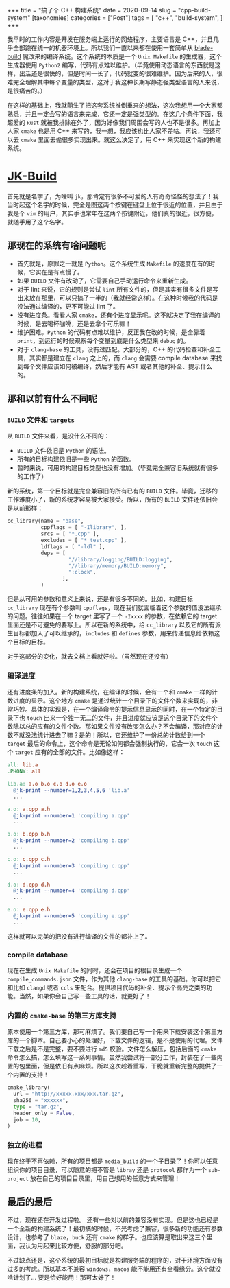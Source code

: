 +++
title = "搞了个 C++ 构建系统"
date = 2020-09-14
slug = "cpp-build-system"
[taxonomies]
categories =  ["Post"]
tags = [
  "c++",
  "build-system",
]
+++

我平时的工作内容是开发在服务端上运行的网络程序，主要语言是 C++，并且几乎全部跑在统一的机器环境上。所以我们一直以来都在使用一套简单从 [blade-build](https://github.com/chen3feng/blade-build) 魔改来的编译系统。这个系统的本质是一个 `Unix Makefile` 的生成器，这个生成器使用 `Python2` 编写，代码有点难以维护。（毕竟使用动态语言的东西就是这样，出活还是很快的，但是时间一长了，代码就变的很难维护。因为后来的人，很难完全理解其中每个变量的类型，这对于我这种长期写静态强类型语言的人来说，是很痛苦的。）

<!-- more -->

在这样的基础上，我就萌生了把这套系统推倒重来的想法，这次我想用一个大家都熟悉，并且一定会写的语言来完成，它还一定是强类型的。在这几个条件下面，我超爱的 `Rust` 就被我排除在外了，因为好像我们周围会写的人也不是很多。再加上人家 `cmake` 也是用 C++ 来写的，我一想，我应该也比人家不差啥。再说，我还可以去 `cmake` 里面去偷很多实现出来。就这么决定了，用 C++ 来实现这个新的构建系统。

# [JK-Build](https://github.com/TwIStOy/jk-build)

首先就是名字了，为啥叫 `jk`，那肯定有很多不可爱的人有奇奇怪怪的想法了！我当时起这个名字的时候，完全是图这两个按键在键盘上位于很近的位置，并且由于我是个 `vim` 的用户，其实手也常年在这两个按键附近，他们真的很近，很方便，就随手用了这个名字。

## 那现在的系统有啥问题呢

- 首先就是，原罪之一就是 `Python`。这个系统生成 `Makefile` 的速度在有的时候，它实在是有点慢了。
- 如果 `BUILD` 文件有改动了，它需要自己手动运行命令来重新生成。
- 对于 lint 来说，它的规则是尝试 `lint` 所有文件的，但是其实有很多文件是写出来放在那里，可以只搞了一半的（我就经常这样）。在这种时候我的代码是没法通过编译的，更不可能过 lint 了。
- 没有进度条。看看人家 `cmake`，还有个进度显示呢。这不就决定了我在编译的时候，是去喝杯咖啡，还是去拿个可乐嘛！
- 维护困难。`Python` 的代码有点难以维护，反正我在改的时候，是全靠着 `print`，到运行的时候观察每个变量到底是什么类型来 `debug` 的。
- 对于 `clang-base` 的工具，没有过匹配。大部分的，C++ 的代码检查和补全工具，其实都是建立在 `clang` 之上的，而 `clang` 会需要 compile database 来找到每个文件应该如何被编译，然后才能有 AST 或者其他的补全、提示什么的。

## 那和以前有什么不同呢

### `BUILD` 文件和 `targets`
从 `BUILD` 文件来看，是没什么不同的：
  - `BUILD` 文件依旧是 `Python` 的语法。
  - 所有的目标构建依旧是一些 `Python` 的函数。
  - 暂时来说，可用的构建目标类型也没有增加。（毕竟完全兼容旧系统就有很多的工作了）

新的系统，第一个目标就是完全兼容旧的所有已有的 `BUILD` 文件。毕竟，迁移的工作难度小了，新的系统才容易被大家接受。所以，所有的 `BUILD` 文件还依旧会是以前那样：

```python
cc_library(name = "base",
           cppflags = [ "-Ilibrary", ],
           srcs = [ "*.cpp" ],
           excludes = [ "*_test.cpp" ],
           ldflags = [ "-ldl" ],
           deps = [
                    "//library/logging/BUILD:logging",
                    "//library/memory/BUILD:memory",
                    ":clock",
                  ],
           )
```

但是从可用的参数和意义上来说，还是有很多不同的。比如，构建目标 `cc_library` 现在有个参数叫 `cppflags`，现在我们就面临着这个参数的值没法继承的问题。往往如果在一个 target 里写了一个 `-Ixxxx` 的参数，在依赖它的 target 里面还是不可避免的要写上。所以在新的系统中，给 `cc_library` 以及它的所有派生目标都加入了可以继承的，`includes` 和 `defines` 参数，用来传递信息给依赖这个目标的目标。

对于这部分的变化，就去文档上看就好啦。（虽然现在还没有）

### 编译进度

还有进度条的加入。新的构建系统，在编译的时候，会有一个和 `cmake` 一样的计数进度的显示。这个地方 `cmake` 是通过统计一个目录下的文件个数来实现的，非常巧妙。具体的实现是，在一个编译命令的提示信息显示的同时，在一个特定的目录下也 `touch` 出来一个独一无二的文件，并且进度就应该是这个目录下的文件个数除以总的应有的文件个数。那如果文件没有改变怎么办？不会编译，那对应的计数不就没法统计进去了嘛？是的！所以，它还维护了一份总的计数给到一个 `target` 最后的命令上，这个命令是无论如何都会强制执行的，它会一次 `touch` 这个 `target` 应有的全部的文件。比如像这样：

```makefile
all: lib.a
.PHONY: all

lib.a: a.o b.o c.o d.o e.o
  @jk-print --number=1,2,3,4,5,6 'lib.a'
  ...

a.o: a.cpp a.h
  @jk-print --number=1 'compiling a.cpp'
  ...

b.o: b.cpp b.h
  @jk-print --number=2 'compiling b.cpp'
  ...

c.o: c.cpp c.h
  @jk-print --number=3 'compiling c.cpp'
  ...

d.o: d.cpp d.h
  @jk-print --number=4 'compiling d.cpp'
  ...

e.o: e.cpp e.h
  @jk-print --number=5 'compiling e.cpp'
  ...
```

这样就可以完美的把没有进行编译的文件的都补上了。

### compile database

现在在生成 `Unix Makefile` 的同时，还会在项目的根目录生成一个 `compile_commands.json` 文件，作为其他 `clang-base` 的工具的基础。你可以把它和比如 `clangd` 或者 `ccls` 来配合。提供项目代码的补全、提示个高亮之类的功能。当然，如果你会自己写一些工具的话，就更好了！

### 内置的 `cmake-base` 的第三方库支持

原本使用一个第三方库，那可麻烦了。我们要自己写一个用来下载安装这个第三方库的一个脚本。自己要小心的处理好，下载文件的逻辑，是不是使用的代理。文件下载之后是不是完整，要不要进行 `md5` 校验。文件怎么解压，包括后面的 `cmake` 命令怎么搞，怎么填写这一系列事情。虽然我尝试将一部分工作，封装在了一些内置的包里面，但是依旧有点麻烦。所以这次趁着重写，干脆就重新完整的提供了一个内置的支持！

```python
cmake_library(
  url = "http://xxxxx.xxx/xxx.tar.gz",
  sha256 = "xxxxxx",
  type = "tar.gz",
  header_only = False,
  job = 10,
)
```

### 独立的进程

现在终于不再依赖，所有的项目都是 `media_build` 的一个子目录了！你可以任意组织你的项目目录，可以随意的把不管是 `libray` 还是 `protocol` 都作为一个 `sub-project` 放在自己的项目目录里，用自己想用的任意方式来管理！

## 最后的最后

不过，现在还在开发过程啦。
还有一些对以前的兼容没有实现。但是这也已经是一个全新的构建系统了！最初搞的时候，不光考虑了兼容，很多新的功能还有参数设计，也参考了 `blaze`，`buck` 还有 `cmake` 的样子。也应该算是取出来这三个里面，我认为用起来比较方便，舒服的部分吧。

不过缺点还是，这个系统的最初目标就是构建服务端的程序的，对于环境方面没有过多的考虑。所以基本不兼容 `windows`，`macos` 能不能用还有全看缘分。这个就没啥计划了… 要是恰好能用！那可太好了！

